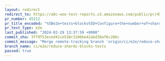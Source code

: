 ```yaml
---
layout: redirect
redirect_to: https://a8c-woo-test-reports.s3.amazonaws.com/public/pr/45212/e2e/index.html
pr_number: 45212
pr_title_encoded: "%5Be2e+tests+blocks%5D+Configure+the+number+of+shards+for+each+matrix+project"
pr_test_type: e2e
last_published: "2024-02-29 13:37:59 +0000"
commit_sha: 3ff9f53eced41ce538c31066e42abd38af6c286c
commit_message: "Merge remote-tracking branch 'origin/ci/e2e/reduce-shards-blocks-test…"
branch_name: ci/e2e/reduce-shards-blocks-tests
passed: true
---
```

